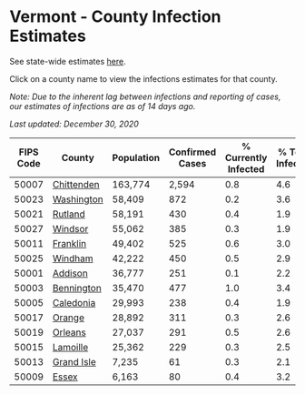 # Vermont - County Infection Estimates

See state-wide estimates [here](/infections/us-vt).

Click on a county name to view the infections estimates for that county.

*Note: Due to the inherent lag between infections and reporting of cases, our estimates of infections are as of 14 days ago.*

*Last updated: December 30, 2020*

|   FIPS Code |                   County |   Population |   Confirmed Cases |   % Currently Infected |   % Total Infected |
|-------------|--------------------------|--------------|-------------------|------------------------|--------------------|
|       50007 | [Chittenden](chittenden) |      163,774 |             2,594 |                    0.8 |                4.6 |
|       50023 | [Washington](washington) |       58,409 |               872 |                    0.2 |                3.6 |
|       50021 |       [Rutland](rutland) |       58,191 |               430 |                    0.4 |                1.9 |
|       50027 |       [Windsor](windsor) |       55,062 |               385 |                    0.3 |                1.9 |
|       50011 |     [Franklin](franklin) |       49,402 |               525 |                    0.6 |                3.0 |
|       50025 |       [Windham](windham) |       42,222 |               450 |                    0.5 |                2.9 |
|       50001 |       [Addison](addison) |       36,777 |               251 |                    0.1 |                2.2 |
|       50003 | [Bennington](bennington) |       35,470 |               477 |                    1.0 |                3.4 |
|       50005 |   [Caledonia](caledonia) |       29,993 |               238 |                    0.4 |                1.9 |
|       50017 |         [Orange](orange) |       28,892 |               311 |                    0.3 |                2.6 |
|       50019 |       [Orleans](orleans) |       27,037 |               291 |                    0.5 |                2.6 |
|       50015 |     [Lamoille](lamoille) |       25,362 |               229 |                    0.3 |                2.5 |
|       50013 | [Grand Isle](grand-isle) |        7,235 |                61 |                    0.3 |                2.1 |
|       50009 |           [Essex](essex) |        6,163 |                80 |                    0.4 |                3.2 |
